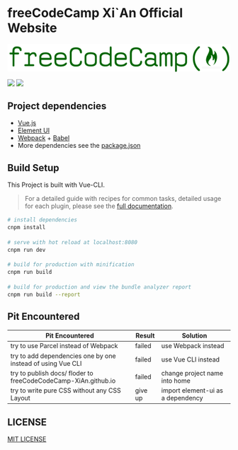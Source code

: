 # freeCodeCamp Xi`An Official Website

![](./assets/fcc-logo.png)

![](https://camo.githubusercontent.com/f96261621753dacf526590825b84f87ccb1db0e6/68747470733a2f2f696d672e736869656c64732e696f2f62616467652f5052732d77656c636f6d652d627269676874677265656e2e7376673f7374796c653d666c6174) ![](https://camo.githubusercontent.com/8acbec6018c63987f36c8243243506c24c4f803c/68747470733a2f2f696d672e736869656c64732e696f2f62616467652f66697273742d2d74696d6572732d2d6f6e6c792d667269656e646c792d626c75652e737667)

## Project dependencies

* [Vue.js](https://vuejs.org/)
* [Element UI](http://element-cn.eleme.io/)
* [Webpack](https://webpack.js.org/) + [Babel](https://babeljs.io/)
* More dependencies see the [package.json](./package.json)

## Build Setup

This Project is built with Vue-CLI.

> For a detailed guide with recipes for common tasks, detailed usage for each plugin, please see the [full documentation](https://github.com/vuejs/vue-cli/blob/dev/docs/README.md).

``` bash
# install dependencies
cnpm install

# serve with hot reload at localhost:8080
cnpm run dev

# build for production with minification
cnpm run build

# build for production and view the bundle analyzer report
cnpm run build --report
```

## Pit Encountered

|Pit Encountered|Result|Solution|
|----|----|----|
|try to use Parcel instead of Webpack|failed|use Webpack instead|
|try to add dependencies one by one instead of using Vue CLI|failed|use Vue CLI instead|
|try to publish docs/ floder to freeCodeCodeCamp-XiAn.github.io|failed|change project name into home|
|try to write pure CSS without any CSS Layout|give up|import element-ui as a dependency|

## LICENSE

[MIT LICENSE](./LICENSE)
